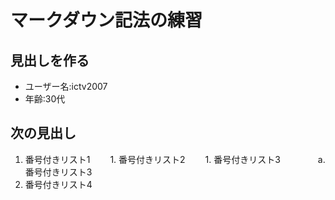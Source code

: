 # マークダウン記法の練習
## 見出しを作る

- ユーザー名:ictv2007
- 年齢:30代

## 次の見出し

1. 番号付きリスト1
　　1. 番号付きリスト2
　　1. 番号付きリスト3
　　　　a. 番号付きリスト3
1. 番号付きリスト4
